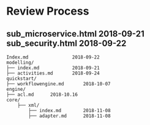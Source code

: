 # Review Process


sub_microservice.html		2018-09-21
sub_security.html			2018-09-22 
---------


	Index.md				2018-09-22 
	modelling/
	├── index.md			2018-09-21
	├── activities.md		2018-09-24
	quickstart/
	├── workflowengine.md		2018-10-07
	engine/
	├── acl.md		2018-10.16
	core/
		├── xml/
			├── index.md		2018-11-08
			├── adapter.md		2018-11-08

				
				
